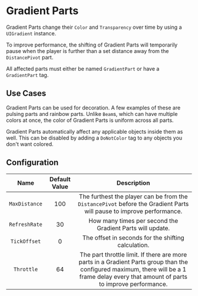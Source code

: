 # Gradient Parts

Gradient Parts change their `Color` and `Transparency` over time by using a `UIGradient` instance.

To improve performance, the shifting of Gradient Parts will temporarily pause when the player is
further than a set distance away from the `DistancePivot` part.

All affected parts must either be named `GradientPart` or have a `GradientPart` tag.

## Use Cases

Gradient Parts can be used for decoration. A few examples of these are pulsing parts and rainbow parts.
Unlike `Beam`s, which can have multiple colors at once, the color of Gradient Parts is uniform across all parts.

Gradient Parts automatically affect any applicable objects inside them as well. This can be disabled by adding a `DoNotColor` tag to any objects you don't want colored.

## Configuration

| Name | Default Value | Description
|:-----:|:-----:|:-----:
| `MaxDistance` | 100 | The furthest the player can be from the `DistancePivot` before the Gradient Parts will pause to improve performance.
| `RefreshRate` | 30 | How many times per second the Gradient Parts will update.
| `TickOffset` | 0 | The offset in seconds for the shifting calculation.
| `Throttle` | 64 | The part throttle limit. If there are more parts in a Gradient Parts group than the configured maximum, there will be a 1 frame delay every that amount of parts to improve performance.
